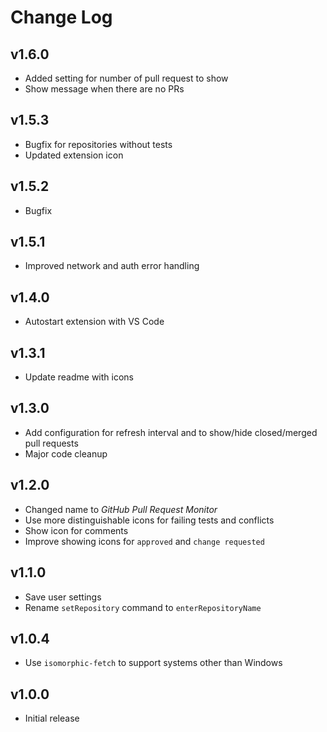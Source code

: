 # Change Log

## v1.6.0

- Added setting for number of pull request to show
- Show message when there are no PRs

## v1.5.3

- Bugfix for repositories without tests
- Updated extension icon

## v1.5.2

- Bugfix

## v1.5.1

- Improved network and auth error handling

## v1.4.0

- Autostart extension with VS Code

## v1.3.1

- Update readme with icons

## v1.3.0

- Add configuration for refresh interval and to show/hide closed/merged pull requests
- Major code cleanup

## v1.2.0

- Changed name to *GitHub Pull Request Monitor*
- Use more distinguishable icons for failing tests and conflicts
- Show icon for comments
- Improve showing icons for `approved` and `change requested`

## v1.1.0

- Save user settings
- Rename `setRepository` command to `enterRepositoryName`

## v1.0.4

- Use `isomorphic-fetch` to support systems other than Windows

## v1.0.0

- Initial release
